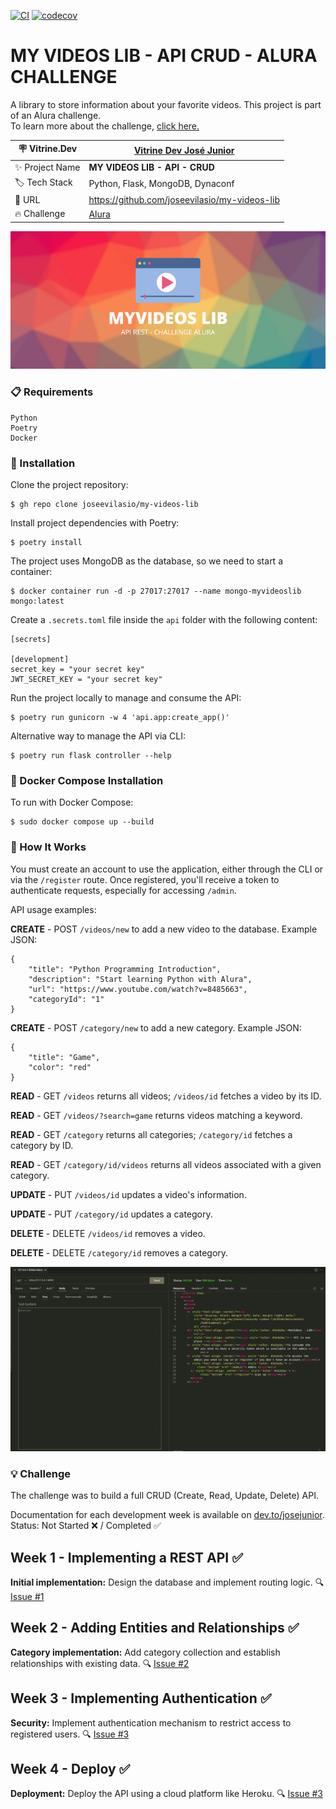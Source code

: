 [![CI](https://github.com/joseevilasio/my-videos-lib/actions/workflows/main.yml/badge.svg?branch=main)](https://github.com/joseevilasio/my-videos-lib/actions/workflows/main.yml)
[![codecov](https://codecov.io/gh/joseevilasio/CRUD-Challenge-Alura/graph/badge.svg?token=VK8Z1CJZ6J)](https://codecov.io/gh/joseevilasio/CRUD-Challenge-Alura)

# MY VIDEOS LIB - API CRUD - ALURA CHALLENGE

A library to store information about your favorite videos. This project is part of an Alura challenge.  
To learn more about the challenge, [click here.](#-challenge)

| :placard: Vitrine.Dev |   [Vitrine Dev José Junior](https://cursos.alura.com.br/vitrinedev/joseevilasio/project/CRUD-Challenge-Alura/3844433) |
| -------------  | --- |
| :sparkles: Project Name  | **MY VIDEOS LIB - API - CRUD**
| :label: Tech Stack       | Python, Flask, MongoDB, Dynaconf
| :rocket: URL             | https://github.com/joseevilasio/my-videos-lib
| :fire: Challenge         | [Alura](https://www.alura.com.br/challenges/back-end-5/semana-01-implementando-api-rest)

<!-- Insert image with #vitrinedev at the end of the link -->
![](https://github.com/joseevilasio/my-videos-lib/blob/main/assets/myvideoslib-logo.png)

### 📋 Requirements

```
Python
Poetry
Docker
```

### 🔧 Installation

Clone the project repository:
```
$ gh repo clone joseevilasio/my-videos-lib
```
Install project dependencies with Poetry:
```
$ poetry install
```
The project uses MongoDB as the database, so we need to start a container:
```
$ docker container run -d -p 27017:27017 --name mongo-myvideoslib mongo:latest
```
Create a `.secrets.toml` file inside the `api` folder with the following content:
```
[secrets]

[development]
secret_key = "your secret key"
JWT_SECRET_KEY = "your secret key"
```
Run the project locally to manage and consume the API:
```
$ poetry run gunicorn -w 4 'api.app:create_app()'
```
Alternative way to manage the API via CLI:
```
$ poetry run flask controller --help
```

### 🔧 Docker Compose Installation
To run with Docker Compose:
```
$ sudo docker compose up --build
```

### 📆 How It Works
You must create an account to use the application, either through the CLI or via the `/register` route. Once registered, you'll receive a token to authenticate requests, especially for accessing `/admin`.

API usage examples:

**CREATE** - POST `/videos/new` to add a new video to the database.
Example JSON:
```
{       
    "title": "Python Programming Introduction",
    "description": "Start learning Python with Alura",
    "url": "https://www.youtube.com/watch?v=8485663",
    "categoryId": "1"
}
```
**CREATE** - POST `/category/new` to add a new category.
Example JSON:
```
{       
    "title": "Game",
    "color": "red"
}
```
**READ** - GET `/videos` returns all videos; `/videos/id` fetches a video by its ID.

**READ** - GET `/videos/?search=game` returns videos matching a keyword.

**READ** - GET `/category` returns all categories; `/category/id` fetches a category by ID.

**READ** - GET `/category/id/videos` returns all videos associated with a given category.

**UPDATE** - PUT `/videos/id` updates a video's information.

**UPDATE** - PUT `/category/id` updates a category.

**DELETE** - DELETE `/videos/id` removes a video.

**DELETE** - DELETE `/category/id` removes a category.

![](https://github.com/joseevilasio/my-videos-lib/blob/main/assets/usage-api.gif)

### 💡 Challenge

The challenge was to build a full CRUD (Create, Read, Update, Delete) API.

Documentation for each development week is available on [dev.to/josejunior](https://dev.to/josejunior). Status: Not Started ❌ / Completed ✅

## Week 1 - Implementing a REST API ✅
**Initial implementation:** Design the database and implement routing logic. 🔍 [Issue #1](https://github.com/joseevilasio/CRUD-Challenge-Alura/issues/1#issue-1629409758)

## Week 2 - Adding Entities and Relationships ✅
**Category implementation:** Add category collection and establish relationships with existing data. 🔍 [Issue #2](https://github.com/joseevilasio/CRUD-Challenge-Alura/issues/2#issue-1629629636)

## Week 3 - Implementing Authentication ✅
**Security:** Implement authentication mechanism to restrict access to registered users. 🔍 [Issue #3](https://github.com/joseevilasio/CRUD-Challenge-Alura/issues/3#issue-1638409239)

## Week 4 - Deploy ✅
**Deployment:** Deploy the API using a cloud platform like Heroku. 🔍 [Issue #3](https://github.com/joseevilasio/CRUD-Challenge-Alura/issues/3#issue-1638409239)
